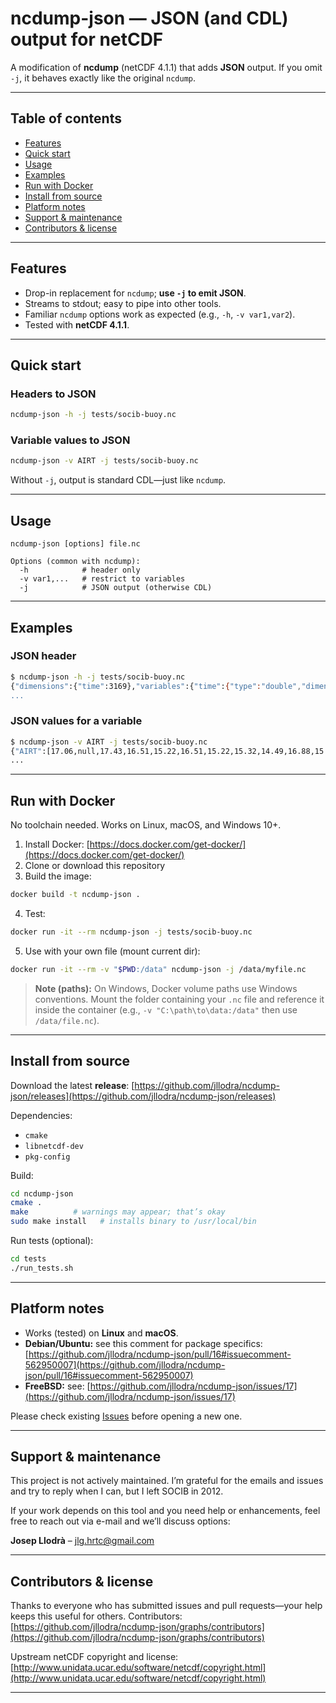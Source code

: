 # ncdump-json — JSON (and CDL) output for netCDF

A modification of **ncdump** (netCDF 4.1.1) that adds **JSON** output.
If you omit `-j`, it behaves exactly like the original `ncdump`.

---

## Table of contents

* [Features](#features)
* [Quick start](#quick-start)
* [Usage](#usage)
* [Examples](#examples)
* [Run with Docker](#run-with-docker)
* [Install from source](#install-from-source)
* [Platform notes](#platform-notes)
* [Support & maintenance](#support--maintenance)
* [Contributors & license](#contributors--license)

---

## Features

* Drop-in replacement for `ncdump`; **use `-j` to emit JSON**.
* Streams to stdout; easy to pipe into other tools.
* Familiar `ncdump` options work as expected (e.g., `-h`, `-v var1,var2`).
* Tested with **netCDF 4.1.1**.

---

## Quick start

### Headers to JSON

```bash
ncdump-json -h -j tests/socib-buoy.nc
```

### Variable values to JSON

```bash
ncdump-json -v AIRT -j tests/socib-buoy.nc
```

Without `-j`, output is standard CDL—just like `ncdump`.

---

## Usage

```text
ncdump-json [options] file.nc

Options (common with ncdump):
  -h            # header only
  -v var1,...   # restrict to variables
  -j            # JSON output (otherwise CDL)
```

---

## Examples

### JSON header

```bash
$ ncdump-json -h -j tests/socib-buoy.nc
{"dimensions":{"time":3169},"variables":{"time":{"type":"double","dimensions":["time"],"attributes":{"standard_name":"time","units":"seconds since 1970-01-01 00:00:00","long_name":"time","_FillValue":-99999.9000000000,"axis":"T","calendar":"gregorian"}},"AIRT":{"type":"double","dimensions":["time"],"attributes":{"standard_name":"air_temperature","units":"C","long_name":"air temperature","_FillValue":-99999.9000000000,"coordinates":"time","valid_min":-15.0000000000000,"valid_max":45.0000000000000,"original_units":"C","observation_type":"measured","precision":"0.01"}},"QC_AIRT":{"type":"byte","dimensions":["time"],"attributes":{"long_name":"quality flag for air_temperature","quality_control_convention":"SOCIB Quality control Data Protocol","valid_min":0,"valid_max":9,"_FillValue":10,"flag_values":[0,1,4,9],"flag_meanings":"no_qc_performed good_data bad_data
...
```

### JSON values for a variable

```bash
$ ncdump-json -v AIRT -j tests/socib-buoy.nc
{"AIRT":[17.06,null,17.43,16.51,15.22,16.51,15.22,15.32,14.49,16.88,15.96,16.14,15.77,16.6,15.78,16.6,16.05,15.96,16.51,16.97,17.06,15.41,14.95,14.58,14.95,14.03,14.31,14.03,13.21,13.02,13.21,13.02,12.75,12.48,12.29,12.2,11.84,11.75,11.93,11.75,11.2,11.02,11.02,11.02,10.65,10.47,10.65,10.47,10.2,10.02,10.02,9.93,9.75,9.65,9.56,9.65,9.47,9.2,9.11,9.11,9.11,9.29,9.29,9.2,9.11,9.11,8.57,8.84,8.75,8.57,8.66,8.57,9.02,8.75,9.02,9.29,9.11,9.47,9.11,8.93,8.57,8.48,8.3,8.39,8.3,8.21,7.93,8.21,7.93,8.39,7.93,8.39,8.57,8.39,8.48,8.57,8.3,8.3,8.21,8.39,8.21,8.75,9.2,9.47,9.75,9.47,9.56,9.65,9.56,9.56,9.47,9.56
...
```

---

## Run with Docker

No toolchain needed. Works on Linux, macOS, and Windows 10+.

1. Install Docker: [https://docs.docker.com/get-docker/](https://docs.docker.com/get-docker/)
2. Clone or download this repository
3. Build the image:

```bash
docker build -t ncdump-json .
```

4. Test:

```bash
docker run -it --rm ncdump-json -j tests/socib-buoy.nc
```

5. Use with your own file (mount current dir):

```bash
docker run -it --rm -v "$PWD:/data" ncdump-json -j /data/myfile.nc
```

> **Note (paths):** On Windows, Docker volume paths use Windows conventions. Mount the folder containing your `.nc` file and reference it inside the container (e.g., `-v "C:\path\to\data:/data"` then use `/data/file.nc`).

---

## Install from source

Download the latest **release**:
[https://github.com/jllodra/ncdump-json/releases](https://github.com/jllodra/ncdump-json/releases)

Dependencies:

* `cmake`
* `libnetcdf-dev`
* `pkg-config`

Build:

```bash
cd ncdump-json
cmake .
make          # warnings may appear; that’s okay
sudo make install   # installs binary to /usr/local/bin
```

Run tests (optional):

```bash
cd tests
./run_tests.sh
```

---

## Platform notes

* Works (tested) on **Linux** and **macOS**.
* **Debian/Ubuntu:** see this comment for package specifics:
  [https://github.com/jllodra/ncdump-json/pull/16#issuecomment-562950007](https://github.com/jllodra/ncdump-json/pull/16#issuecomment-562950007)
* **FreeBSD:** see:
  [https://github.com/jllodra/ncdump-json/issues/17](https://github.com/jllodra/ncdump-json/issues/17)

Please check existing [Issues](https://github.com/jllodra/ncdump-json/issues?utf8=✓&q=is%3Aissue) before opening a new one.

---

## Support & maintenance

This project is not actively maintained. I’m grateful for the emails and issues and try to reply when I can, but I left SOCIB in 2012.

If your work depends on this tool and you need help or enhancements, feel free to reach out via e-mail and we’ll discuss options:

**Josep Llodrà** – [jlg.hrtc@gmail.com](mailto:jlg.hrtc@gmail.com)

---

## Contributors & license

Thanks to everyone who has submitted issues and pull requests—your help keeps this useful for others.
Contributors: [https://github.com/jllodra/ncdump-json/graphs/contributors](https://github.com/jllodra/ncdump-json/graphs/contributors)

Upstream netCDF copyright and license:
[http://www.unidata.ucar.edu/software/netcdf/copyright.html](http://www.unidata.ucar.edu/software/netcdf/copyright.html)

---
